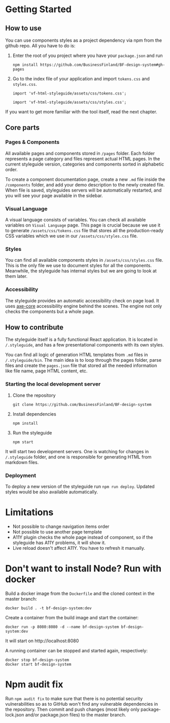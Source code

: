 # Getting Started

## How to use

You can use components styles as a project dependency via npm from the github repo. All you have to do is:

1. Enter the root of you project where you have your `package.json` and run

   `npm install https://github.com/BusinessFinland/BF-design-system#gh-pages`

2. Go to the index file of your application and import `tokens.css` and `styles.css`.

   `import 'vf-html-styleguide/assets/css/tokens.css';`

   `import 'vf-html-styleguide/assets/css/styles.css';`

If you want to get more familiar with the tool itself, read the next chapter.

## Core parts

### Pages & Components

All available pages and components stored in `/pages` folder. Each folder represents a page category and files represent actual HTML pages. In the current styleguide version, categories and components sorted in alphabetic order.

To create a component documentation page, create a new `.md` file inside the `/components` folder, and add your demo description to the newly created file. When file is saved, styleguides servers will be automatically restarted, and you will see your page available in the sidebar.

### Visual Language

A visual language consists of variables. You can check all available variables on `Visual Language` page.
This page is crucial because we use it to generate `/assets/css/tokens.css` file that stores all the production-ready CSS variables which we use in our `/assets/css/styles.css` file.

### Styles

You can find all available components styles in `/assets/css/styles.css` file. This is the only file we use to document styles for all the components. Meanwhile, the styleguide has internal styles but we are going to look at them later.

### Accessibility

The styleguide provides an automatic accessibility check on page load. It uses [axe-core](https://github.com/dequelabs/axe-core) accessibility engine behind the scenes. The engine not only checks the components but a whole page.

## How to contribute

The styleguide itself is a fully functional React application. It is located in `/.styleguide`, and has a few presentational components with its own styles.

You can find all logic of generation HTML templates from `.md` files in `/.styleguide/bin`. The main idea is to loop through the pages folder, parse files and create the `pages.json` file that stored all the needed information like file name, page HTML content, etc.

### Starting the local development server

1. Clone the repository

   `git clone https://github.com/BusinessFinland/BF-design-system`

2. Install dependencies

   `npm install`

3. Run the styleguide

   `npm start`

It will start two development servers. One is watching for changes in `/.styleguide` folder, and one is responsible for generating HTML from markdown files.

### Deployment

To deploy a new version of the styleguide run `npm run deploy`. Updated styles would be also available automatically.

# Limitations

- Not possible to change navigation items order
- Not possible to use another page template
- A11Y plugin checks the whole page instead of component, so if the styleguide has A11Y problems, it will show it.
- Live reload doesn't affect A11Y. You have to refresh it manually.

# Don't want to install Node? Run with docker

Build a docker image from the `Dockerfile` and the cloned context in the master branch:

```
docker build . -t bf-design-system:dev
```

Create a container from the build image and start the container:

```
docker run -p 8080:8080 -d --name bf-design-system bf-design-system:dev
```

It will start on http://localhost:8080

A running container can be stopped and started again, respectively:

```
docker stop bf-design-system
docker start bf-design-system
```

# Npm audit fix


Run `npm audit fix` to make sure that there is no potential security vulnerabilities so as to GitHub won't find any vulnerable dependencies in the repository. Then commit and push changes (most likely only package-lock.json and/or package.json files) to the master branch.
